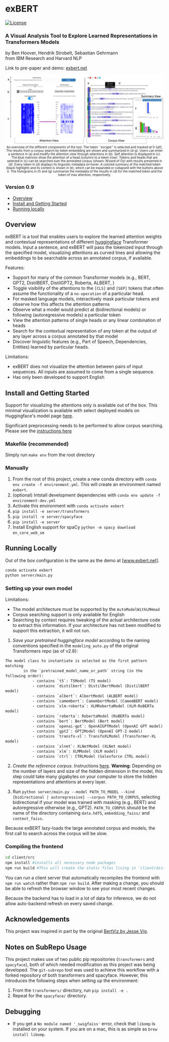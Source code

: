 # exBERT

[![License](https://img.shields.io/badge/License-Apache%202.0-blue.svg)](https://opensource.org/licenses/Apache-2.0)

### A Visual Analysis Tool to Explore Learned Representations in Transformers Models
by Ben Hoover, Hendrik Strobelt, Sebastian Gehrmann <br/>
from IBM Research and Harvard NLP

Link to pre-paper and demo: [exbert.net](http://exbert.net)


<div style='text-align:center;'>

<img src="client/src/img/exbert_teaser_V2.png">

<div style='font-size:70%;'>An overview of the different components of the tool. The token ``escape'' is selected and masked at 0-[all]. The results from a corpus search by token embedding are shown and summarized in (d-g). Users can enter a sentence in (a) and modify the attention view through selections in (b). Self attention is displayed in (c). The blue matrices show the attention of a head (column) to a token (row). Tokens and heads that are selected in (c) can be searched over the annotated corpus (shown: Wizard of Oz) with results presented in (d). Every token in (d) displays its linguistic metadata on hover. A colored summary of the matched token (black highlight) and its context is shown in (e), which can be expanded or collapsed with the buttons above it. The histograms in (f) and (g) summarize the metadata of the results in (d) for the matched token and the token of max attention, respectively.</div>

</div>

### Version 0.9

- [Overview](#overview)
- [Install and Getting Started](#install-and-getting-started)
- [Running locally](#running-locally)


## Overview

exBERT is a tool that enables users to explore the learned attention weights and contextual representations of different [huggingface](https://huggingface.co/) Transformer models. Input a sentence, and exBERT will pass the tokenized input through the specified model, visualizing attentions as curved lines and allowing the embeddings to be searchable across an annotated corpus, if available. 

Features:
- Support for many of the common Transformer models (e.g., BERT, GPT2, DistilBERT, DistilGPT2, Roberta, ALBERT, )
- Toggle visibility of the attentions to the `[CLS]` and `[SEP]` tokens that often assume the functionality of a `no-operation` of a particular head.
- For masked language models, interactively mask particular tokens and observe how this affects the attention patterns 
- Observe what a model would predict at (bidirectional models) or following (autoregressive models) a particular token
- View the attention patterns of single heads or any linear combination of heads
- Search for the contextual representation of any token at the output of any layer across a corpus annotated by that model
- Discover linguistic features (e.g., Part of Speech, Dependencies, Entities) learned by particular heads. 

Limitations:
- exBERT does not visualize the attention between pairs of input sequences. All inputs are assumed to come from a single sequence. 
- Has only been developed to support English


## Install and Getting Started

Support for visualizing the attentions only is available out of the box. This minimal visualization is available with select deployed models on Huggingface's model page [here](https://huggingface.co/exbert). 

Significant preprocessing needs to be performed to allow corpus searching. Please see the [instructions here](https://github.com/bhoov/exbert/tree/master/server/data_processing)

### Makefile (recommended)
Simply run `make env` from the root directory

### Manually
1. From the root of this project, create a new conda directory with `conda env create -f environment.yml`. This will create an environment named `exbert`. 
2. (optional) Intstall development dependencies with `conda env update -f environment-dev.yml`
3. Activate this environment with `conda activate exbert`
4. `pip install -e server/transformers`
5. `pip install -e server/spacyface`
6. `pip install -e server`
7. Install English support for spaCy `python -m spacy download en_core_web_sm`

## Running Locally

Out of the box configuration is the same as the demo at [www.exbert.net].

```bash
conda activate exbert
python server/main.py
```

### Setting up your own model

Limitations:
- The model architecture must be supported by the `AutoModelWithLMHead`
- Corpus searching support is only available for English
- Searching by context requires tweaking of the actual architecture code to extract this information. If your architecture has not been modified to support this extraction, it will not run.

1. *Save your pretrained huggingface model* according to the naming conventions specified in the `modeling_auto.py` of the original Transformers repo (as of v2.8):

```
The model class to instantiate is selected as the first pattern matching
        in the `pretrained_model_name_or_path` string (in the following order):
            - contains `t5`: T5Model (T5 model)
            - contains `distilbert`: DistilBertModel (DistilBERT model)
            - contains `albert`: AlbertModel (ALBERT model)
            - contains `camembert`: CamembertModel (CamemBERT model)
            - contains `xlm-roberta`: XLMRobertaModel (XLM-RoBERTa model)
            - contains `roberta`: RobertaModel (RoBERTa model)
            - contains `bert`: BertModel (Bert model)
            - contains `openai-gpt`: OpenAIGPTModel (OpenAI GPT model)
            - contains `gpt2`: GPT2Model (OpenAI GPT-2 model)
            - contains `transfo-xl`: TransfoXLModel (Transformer-XL model)
            - contains `xlnet`: XLNetModel (XLNet model)
            - contains `xlm`: XLMModel (XLM model)
            - contains `ctrl`: CTRLModel (Salesforce CTRL model)
```

2. *Create the reference corpus*. Instructions [here](./server/data_processing/README.md). **Warning**: Depending on the number of layers and size of the hidden dimension in the model, this step could take many gigabytes on your computer to store the hidden representations and attentions at every layer. 

3. Run `python server/main.py --model PATH_TO_MODEL --kind {bidirectional | autoregressive} --corpus PATH_TO_CORPUS`, selecting bidirectional if your model was trained with masking (e.g., BERT) and autoregressive otherwise (e.g., GPT2). `PATH_TO_CORPUS` should be the name of the directory containing `data.hdf5`, `embedding_faiss/` and `context_faiss`.

Because exBERT lazy-loads the large annotated corpus and models, the first call to search across the corpus will be slow.

### Compiling the frontend

```bash
cd client/src
npm install #installs all necessary node packages
npm run build #This will create the static files living in `client/dist`. 
```

You can run a client server that automatically recompiles the frontend with `npm run watch` rather than `npm run build`. After making a change, you should be able to refresh the browser window to see your most recent changes.

Because the backend has to load in a lot of data for inference, we do not allow auto-backend refresh on every saved change.

## Acknowledgements
This project was inspired in part by the original [BertViz by Jesse Vig](https://github.com/jessevig/bertviz).

## Notes on SubRepo Usage
This project makes use of two public pip repositories (`transformers` and `spacyface`), both of which needed modification as this project was being developed. The `git-subrepo` tool was used to achieve this workflow with a forked repository of both transformers and spacyface. However, this introduces the following steps when setting up the environment:

1. From the `transformers/` directory, run `pip install -e .`
2. Repeat for the `spacyface/` directory.

## Debugging
- If you get a `No module named '_swigfaiss'` error, check that `libomp` is installed on your system. If you are on a mac, this is as simple as `brew install libomp`.
